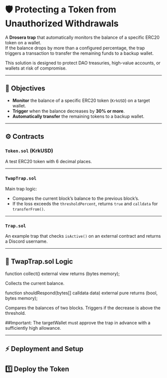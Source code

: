 # 🛡️ Protecting a Token from Unauthorized Withdrawals

A **Drosera trap** that automatically monitors the balance of a specific ERC20 token on a wallet.  
If the balance drops by more than a configured percentage, the trap triggers a transaction to transfer the remaining funds to a backup wallet.

This solution is designed to protect DAO treasuries, high-value accounts, or wallets at risk of compromise.

---

## 🎯 Objectives

- **Monitor** the balance of a specific ERC20 token (`KrkUSD`) on a target wallet.
- **Trigger** when the balance decreases by **30% or more**.
- **Automatically transfer** the remaining tokens to a backup wallet.

---

## ⚙️ Contracts

### `Token.sol` (KrkUSD)
A test ERC20 token with 6 decimal places.

---

### `TwapTrap.sol`
Main trap logic:

- Compares the current block’s balance to the previous block’s.
- If the loss exceeds the `thresholdPercent`, returns `true` and `calldata` for `transferFrom()`.

---

### `Trap.sol`
An example trap that checks `isActive()` on an external contract and returns a Discord username.

---

## 🧩 TwapTrap.sol Logic
function collect() external view returns (bytes memory);

Collects the current balance.

function shouldRespond(bytes[] calldata data) external pure returns (bool, bytes memory);

Compares the balances of two blocks.
Triggers if the decrease is above the threshold.

##Important:
The targetWallet must approve the trap in advance with a sufficiently high allowance.

----

## ⚡ Deployment and Setup
## 1️⃣ Deploy the Token
